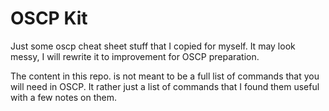 # OSCP Kit

Just some oscp cheat sheet stuff that I copied for myself. It may look messy, I will rewrite it to improvement for OSCP preparation.

The content in this repo. is not meant to be a full list of commands that you will need in OSCP. It rather just a list of commands that I found them useful with a few notes on them.
